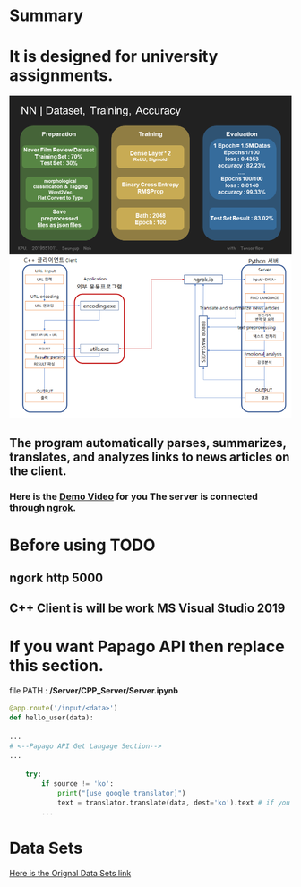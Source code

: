 
# Summary
# **It is designed for university assignments.**
![NN](https://github.com/Seungup/news-analyzer-with-tensorflow/blob/master/PNG/NN.png)
![chart](https://github.com/Seungup/news-analyzer-with-tensorflow/blob/master/PNG/follow.png)
## The program automatically parses, summarizes, translates, and analyzes links to news articles on the client.
### Here is the [Demo Video](https://www.youtube.com/watch?v=oADv6G2cCwk) for you The server is connected through [ngrok](https://ngrok.com/).

# Before using TODO

## ngork http 5000 

## **C++ Client is will be work MS Visual Studio 2019**

# If you want Papago API then replace this section.

file PATH : **/Server/CPP_Server/Server.ipynb**

```python
@app.route('/input/<data>')
def hello_user(data):

...
# <--Papago API Get Langage Section-->
...

    try:
        if source != 'ko':
            print("[use google translator]")
            text = translator.translate(data, dest='ko').text # if you want to use Papago API just fix this code
        ...
```
# Data Sets
 [Here is the Orignal Data Sets link](https://github.com/e9t/nsmc/)
